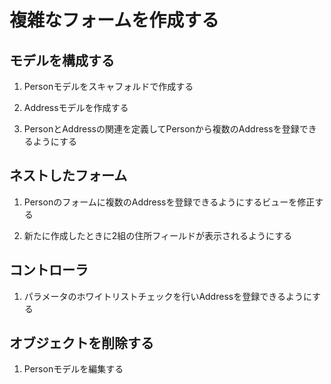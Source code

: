 # 複雑なフォームを作成する

## モデルを構成する

1. Personモデルをスキャフォルドで作成する

1. Addressモデルを作成する

1. PersonとAddressの関連を定義してPersonから複数のAddressを登録できるようにする

## ネストしたフォーム

1. Personのフォームに複数のAddressを登録できるようにするビューを修正する

1. 新たに作成したときに2組の住所フィールドが表示されるようにする

## コントローラ

1. パラメータのホワイトリストチェックを行いAddressを登録できるようにする

## オブジェクトを削除する

1. Personモデルを編集する

